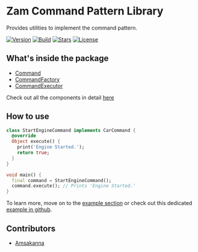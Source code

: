 # Zam Command Pattern Library

Provides utilities to implement the command pattern.  
  
[![Version](https://img.shields.io/pub/v/zam_command_pattern?color=%234287f5)](https://pub.dev/packages/zam_command_pattern)
[![Build](https://github.com/zamstation/zam_command_pattern/actions/workflows/build.yml/badge.svg)](https://github.com/zamstation/zam_command_pattern/actions/workflows/build.yml)
[![Stars](https://img.shields.io/github/stars/zamstation/zam_command_pattern.svg?style=flat&logo=github&colorB=deeppink&label=stars)](https://github.com/zamstation/zam_command_pattern/stargazers)
[![License](https://img.shields.io/github/license/zamstation/zam_command_pattern)](https://pub.dev/packages/zam_command_pattern/license)

## What's inside the package

  * [Command](https://pub.dev/documentation/zam_command_pattern/latest/zam_command_pattern/Command-class.html)
  * [CommandFactory](https://pub.dev/documentation/zam_command_pattern/latest/zam_command_pattern/CommandFactory-class.html)
  * [CommandExecutor](https://pub.dev/documentation/zam_command_pattern/latest/zam_command_pattern/CommandExecutor-class.html)

Check out all the components in detail [here](https://pub.dev/documentation/zam_command_pattern/latest/zam_command_pattern/zam_command_pattern-library.html)

## How to use

```dart
class StartEngineCommand implements CarCommand {
  @override
  Object execute() {
    print('Engine Started.');
    return true;
  }
}

void main() {
  final command = StartEngineCommand();
  command.execute(); // Prints 'Engine Started.'
}
```

To learn more, move on to the [example section](https://pub.dev/packages/zam_command_pattern/example) or check out this dedicated [example in github](https://github.com/zamstation/zam_command_pattern/blob/main/example/lib/main.dart).

## Contributors
  * [Amsakanna](https://github.com/amsakanna)
